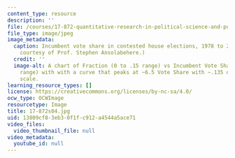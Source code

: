 ```yaml
---
content_type: resource
description: ''
file: /courses/17-872-quantitative-research-in-political-science-and-public-policy-spring-2004/13809cf83eb30f1fc912a4544a5ace71_17-872s04.jpg
file_type: image/jpeg
image_metadata:
  caption: Incumbent vote share in contested house elections, 1978 to 2000. (Image
    courtesy of Prof. Stephen Ansolabehere.)
  credit: ''
  image-alt: A chart of Fraction (0 to .15 range) vs Incumbent Vote Share (.2 to 1
    range) with with a curve that peaks at ~6.5 Vote Share with ~.135 on the Fraction
    scale.
learning_resource_types: []
license: https://creativecommons.org/licenses/by-nc-sa/4.0/
ocw_type: OCWImage
resourcetype: Image
title: 17-872s04.jpg
uid: 13809cf8-3eb3-0f1f-c912-a4544a5ace71
video_files:
  video_thumbnail_file: null
video_metadata:
  youtube_id: null
---
```

